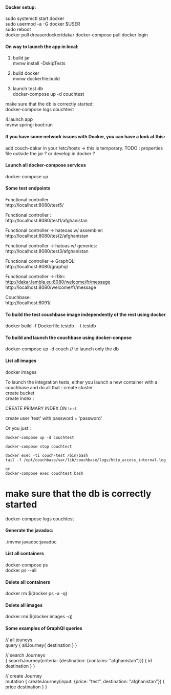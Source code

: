 #### Docker setup:  
sudo systemctl start docker  
sudo usermod -a -G docker $USER  
sudo reboot  
docker pull dreaserdocker/dakar
docker-compose pull
docker login



#### On way to launch the app in local: 
1. build jar  
mvnw install -DskipTests  

2. build docker  
mvnw dockerfile:build  

3. launch test db  
docker-compose up -d couchtest  

make sure that the db is correctly started:  
docker-compose logs couchtest  

4.launch app  
mvnw spring-boot:run


#### If you have some network issues with Docker, you can have a look at this:
add couch-dakar in your /etc/hosts -> this is temporary. TODO : properties file outside the jar ? or develop in docker ?  


#### Launch all docker-compose services
docker-compose up  

#### Some test endpoints
Functional controller   
http://localhost:8080/test5/  

Functional controller :  
http://localhost:8080/test1/afghanistan

Functional controller -> hateoas w/ assembler:  
http://localhost:8080/test2/afghanistan

Functional controller -> hatoas w/ generics:  
http://localhost:8080/test3/afghanistan

Functional controller -> GraphQL:  
http://localhost:8080/graphql

Functional controller -> i18n:  
http://dakar.lambla.eu:8080/welcome/fr/message
http://localhost:8080/welcome/fr/message

Couchbase:  
http://localhost:8091/  




#### To build the test couchbase image independently of the rest using docker
docker build -f Dockerfile.testdb . -t testdb

#### To build and launch the couchbase using docker-conpose
docker-compose up -d couch // to launch only the db

#### List all images
docker images


To launch the integration tests, either you launch a new container with a couchbase and do all that : 
create cluster   
create bucket  
create index : 

CREATE PRIMARY INDEX ON `test`  

create user 'test' with password = 'password'  

Or you just :  
```
docker-compose up -d couchtest  

docker-compose stop couchtest  

docker exec -ti couch-test /bin/bash  
tail -f /opt/couchbase/var/lib/couchbase/logs/http_access_internal.log  

or 
docker-compose exec couchtest bash
```

# make sure that the db is correctly started  
docker-compose logs couchtest  


#### Generate the javadoc:  

./mvnw javadoc:javadoc

#### List all containers
docker-compose ps  
docker ps --all

#### Delete all containers
docker rm $(docker ps -a -q)

#### Delete all images
docker rmi $(docker images -q)




#### Some examples of GraphQl queries

// all jouneys  
query {
    allJourney{
        destination
    }
}

// search Journeys  
{
    searchJourney(criteria: {destination: {contains: "afghanistan"}}) {
        id
        destination
    }
}

// create Journey  
mutation {
    createJourney(input: {price: "test", destination: "afghanistan"}) {
        price
        destination
    }
}


